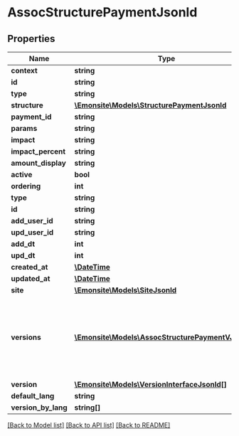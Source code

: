 # AssocStructurePaymentJsonld

## Properties
Name | Type | Description | Notes
------------ | ------------- | ------------- | -------------
**context** | **string** |  | [optional] 
**id** | **string** |  | [optional] 
**type** | **string** |  | [optional] 
**structure** | [**\Emonsite\Models\StructurePaymentJsonld**](StructurePaymentJsonld.md) |  | [optional] 
**payment_id** | **string** |  | [optional] 
**params** | **string** |  | [optional] 
**impact** | **string** |  | [optional] 
**impact_percent** | **string** |  | [optional] 
**amount_display** | **string** |  | [optional] 
**active** | **bool** |  | [optional] 
**ordering** | **int** |  | [optional] 
**type** | **string** |  | [optional] 
**id** | **string** |  | [optional] 
**add_user_id** | **string** |  | [optional] 
**upd_user_id** | **string** |  | [optional] 
**add_dt** | **int** |  | [optional] 
**upd_dt** | **int** |  | [optional] 
**created_at** | [**\DateTime**](\DateTime.md) |  | [optional] 
**updated_at** | [**\DateTime**](\DateTime.md) |  | [optional] 
**site** | [**\Emonsite\Models\SiteJsonld**](SiteJsonld.md) |  | [optional] 
**versions** | [**\Emonsite\Models\AssocStructurePaymentVJsonld[]**](AssocStructurePaymentVJsonld.md) | IMPLEMENTEZ le mapping dans l&#x27;entity TODO trouver comment le faire dynamiquement avec un listener doctrine | [optional] 
**version** | [**\Emonsite\Models\VersionInterfaceJsonld[]**](VersionInterfaceJsonld.md) |  | [optional] 
**default_lang** | **string** |  | [optional] 
**version_by_lang** | **string[]** |  | [optional] 

[[Back to Model list]](../../README.md#documentation-for-models) [[Back to API list]](../../README.md#documentation-for-api-endpoints) [[Back to README]](../../README.md)

